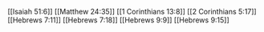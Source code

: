 [[Isaiah 51:6]]
[[Matthew 24:35]]
[[1 Corinthians 13:8]]
[[2 Corinthians 5:17]]
[[Hebrews 7:11]]
[[Hebrews 7:18]]
[[Hebrews 9:9]]
[[Hebrews 9:15]]
